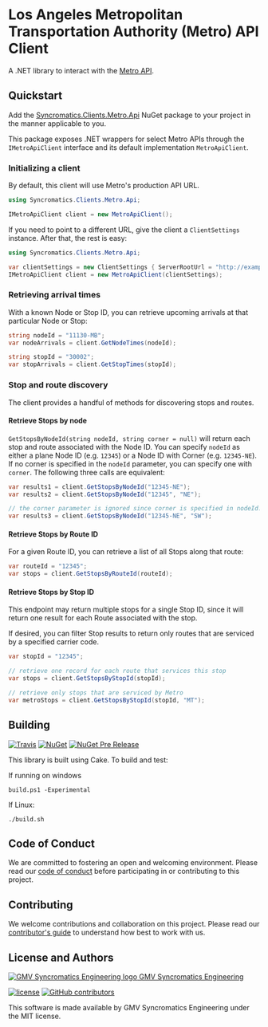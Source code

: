 # Los Angeles Metropolitan Transportation Authority (Metro) API Client

A .NET library to interact with the [Metro API](http://developer.metro.net/).

## Quickstart

Add the [Syncromatics.Clients.Metro.Api](https://www.nuget.org/packages/Syncromatics.Clients.Metro.Api/) NuGet package to your project in the manner applicable to you.

This package exposes .NET wrappers for select Metro APIs through the `IMetroApiClient` interface and its default implementation `MetroApiClient`.

### Initializing a client

By default, this client will use Metro's production API URL.

```csharp
using Syncromatics.Clients.Metro.Api;

IMetroApiClient client = new MetroApiClient();
```

If you need to point to a different URL, give the client a `ClientSettings` instance.  After that, the rest is easy:

```csharp
using Syncromatics.Clients.Metro.Api;

var clientSettings = new ClientSettings { ServerRootUrl = "http://example.com/" };
IMetroApiClient client = new MetroApiClient(clientSettings);
```

### Retrieving arrival times

With a known Node or Stop ID, you can retrieve upcoming arrivals at that particular Node or Stop:

```csharp
string nodeId = "11130-MB";
var nodeArrivals = client.GetNodeTimes(nodeId);

string stopId = "30002";
var stopArrivals = client.GetStopTimes(stopId);
```

### Stop and route discovery

The client provides a handful of methods for discovering stops and routes.

#### Retrieve Stops by node

`GetStopsByNodeId(string nodeId, string corner = null)` will return each stop and route associated with the Node ID.  You can specify `nodeId` as either a plane Node ID (e.g. `12345`) or a Node ID with Corner (e.g. `12345-NE`).  If no corner is specified in the `nodeId` parameter, you can specify one with `corner`.  The following three calls are equivalent:

```csharp
var results1 = client.GetStopsByNodeId("12345-NE");
var results2 = client.GetStopsByNodeId("12345", "NE");

// the corner parameter is ignored since corner is specified in nodeId.
var results3 = client.GetStopsByNodeId("12345-NE", "SW");
```
#### Retrieve Stops by Route ID

For a given Route ID, you can retrieve a list of all Stops along that route:

```csharp
var routeId = "12345";
var stops = client.GetStopsByRouteId(routeId);
```

#### Retrieve Stops by Stop ID

This endpoint may return multiple stops for a single Stop ID, since
it will return one result for each Route associated with the stop.

If desired, you can filter Stop results to return only routes that are serviced by a specified carrier code.

```csharp
var stopId = "12345";

// retrieve one record for each route that services this stop
var stops = client.GetStopsByStopId(stopId);

// retrieve only stops that are serviced by Metro
var metroStops = client.GetStopsByStopId(stopId, "MT");
```

## Building

[![Travis](https://img.shields.io/travis/syncromatics/Syncromatics.Clients.Metro.svg)](https://travis-ci.org/syncromatics/Syncromatics.Clients.Metro)
[![NuGet](https://img.shields.io/nuget/v/Syncromatics.Clients.Metro.Api.svg)](https://www.nuget.org/packages/Syncromatics.Clients.Metro.Api/)
[![NuGet Pre Release](https://img.shields.io/nuget/vpre/Syncromatics.Clients.Metro.Api.svg)](https://www.nuget.org/packages/Syncromatics.Clients.Metro.Api/)

This library is built using Cake. To build and test:

If running on windows

```
build.ps1 -Experimental
```

If Linux:
```
./build.sh
```


## Code of Conduct

We are committed to fostering an open and welcoming environment. Please read our [code of conduct](CODE_OF_CONDUCT.md) before participating in or contributing to this project.

## Contributing

We welcome contributions and collaboration on this project. Please read our [contributor's guide](CONTRIBUTING.md) to understand how best to work with us.

## License and Authors

[![GMV Syncromatics Engineering logo](https://secure.gravatar.com/avatar/645145afc5c0bc24ba24c3d86228ad39?size=16) GMV Syncromatics Engineering](https://github.com/syncromatics)

[![license](https://img.shields.io/github/license/syncromatics/Syncromatics.Clients.Metro.svg)](https://github.com/syncromatics/Syncromatics.Clients.Metro/blob/master/LICENSE)
[![GitHub contributors](https://img.shields.io/github/contributors/syncromatics/Syncromatics.Clients.Metro.svg)](https://github.com/syncromatics/Syncromatics.Clients.Metro/graphs/contributors)

This software is made available by GMV Syncromatics Engineering under the MIT license.